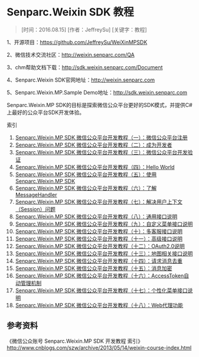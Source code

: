 # Senparc.Weixin SDK 教程

> [时间：2016.08.15] [作者：JeffreySu] [关键字：教程]


1、开源项目：https://github.com/JeffreySu/WeiXinMPSDK

2、微信技术交流社区：http://weixin.senparc.com/QA

3、chm帮助文档下载：http://sdk.weixin.senparc.com/Document

4、Senparc.Weixin SDK官网地址：http://weixin.senparc.com

5、Senparc.Weixin.MP.Sample Demo地址：http://sdk.weixin.senparc.com



Senparc.Weixin.MP SDK的目标是探索微信公众平台更好的SDK模式，并提供C#上最好的公众平台SDK开发体验。

索引

1. [Senparc.Weixin.MP SDK 微信公众平台开发教程（一）：微信公众平台注册](http://www.cnblogs.com/szw/archive/2013/05/20/3089479.html)
1. [Senparc.Weixin.MP SDK 微信公众平台开发教程（二）：成为开发者](http://www.cnblogs.com/szw/archive/2013/05/27/3100713.html)
1. [Senparc.Weixin.MP SDK 微信公众平台开发教程（三）：微信公众平台开发验证](http://www.cnblogs.com/szw/p/3202857.html)
1. [Senparc.Weixin.MP SDK 微信公众平台开发教程（四）：Hello World](http://www.cnblogs.com/szw/p/3202968.html)
1. [Senparc.Weixin.MP SDK 微信公众平台开发教程（五）：使用Senparc.Weixin.MP SDK](http://www.cnblogs.com/szw/p/3414732.html)
1. [Senparc.Weixin.MP SDK 微信公众平台开发教程（六）：了解MessageHandler](http://www.cnblogs.com/szw/p/3414862.html)
1. [Senparc.Weixin.MP SDK 微信公众平台开发教程（七）：解决用户上下文（Session）问题](http://www.cnblogs.com/szw/p/3414887.html)
1. [Senparc.Weixin.MP SDK 微信公众平台开发教程（八）：通用接口说明](http://www.cnblogs.com/szw/p/3750381.html)
1. [Senparc.Weixin.MP SDK 微信公众平台开发教程（九）：自定义菜单接口说明](http://www.cnblogs.com/szw/p/3750517.html)
1. [Senparc.Weixin.MP SDK 微信公众平台开发教程（十）：多客服接口说明](http://www.cnblogs.com/szw/p/3764248.html)
1. [Senparc.Weixin.MP SDK 微信公众平台开发教程（十一）：高级接口说明](http://www.cnblogs.com/szw/p/3764267.html)
1. [Senparc.Weixin.MP SDK 微信公众平台开发教程（十二）：OAuth2.0说明](http://www.cnblogs.com/szw/p/3764275.html)
1. [Senparc.Weixin.MP SDK 微信公众平台开发教程（十三）：地图相关接口说明](http://www.cnblogs.com/szw/p/4138442.html)
1. [Senparc.Weixin.MP SDK 微信公众平台开发教程（十四）：请求消息去重](http://www.cnblogs.com/szw/p/4138516.html)
1. [Senparc.Weixin.MP SDK 微信公众平台开发教程（十五）：消息加密](http://www.cnblogs.com/szw/p/4140069.html)
1. [Senparc.Weixin.MP SDK 微信公众平台开发教程（十六）：AccessToken自动管理机制](http://www.cnblogs.com/szw/p/4624149.html)
1. [Senparc.Weixin.MP SDK 微信公众平台开发教程（十七）：个性化菜单接口说明](http://www.cnblogs.com/szw/p/weixin-conditional-menu.html)
1. [Senparc.Weixin.MP SDK 微信公众平台开发教程（十八）：Web代理功能](http://www.cnblogs.com/szw/p/weixin-sdk-request-proxy.html)

## 参考资料
《微信公众账号 Senparc.Weixin.MP SDK 开发教程 索引》
http://www.cnblogs.com/szw/archive/2013/05/14/weixin-course-index.html
